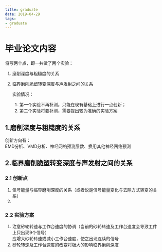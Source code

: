 ```yaml
---
title: graduate
date: 2019-04-29
tags:
- graduate    
---
```


# 毕业论文内容
将写两个点，即一共做了两个实验：  
1. 磨削深度与粗糙度的关系  
2. 临界磨削脆塑转变深度与声发射之间的关系  


    实验情况：
      1. 第一个实验不再补测，只能在现有基础上进行一点创新；
      2. 第二个实验将要补测，需要提出较为准确的实验方案  

## 1.磨削深度与粗糙度的关系
创新方向有：  
EMD分析、VMD分析、神经网络预测层数、换用其他神经网络预测
## 2.临界磨削脆塑转变深度与声发射之间的关系

### 2.1 创新点
1. 信号能量与临界磨削深度的关系（或者说是信号能量变化与去除方式转变的关系）
2.

### 2.2 实验方案
1. 注意砂轮转速与工作台速度的协调（当前的砂轮转速及工作台速度会导致工件上只出现9个信号）  
  应增大砂轮转速或减小工作台速度，使之出现连续的信号
2. 砂轮转速及工作台速度的改变将极大的影响临界磨削深度
